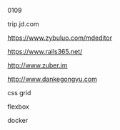 0109

trip.jd.com

https://www.zybuluo.com/mdeditor

https://www.rails365.net/

http://www.zuber.im

http://www.dankegongyu.com

css grid

flexbox

docker
